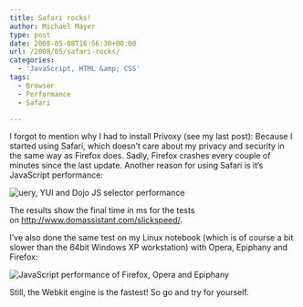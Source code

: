 ```yaml
---
title: Safari rocks!
author: Michael Mayer
type: post
date: 2008-05-08T16:56:30+00:00
url: /2008/05/safari-rocks/
categories:
  - 'JavaScript, HTML &amp; CSS'
tags:
  - Browser
  - Performance
  - Safari

---
```

I forgot to mention why I had to install Privoxy (see my last post): Because I started using Safari, which doesn&#8217;t care about my privacy and security in the same way as Firefox does. Sadly, Firefox crashes every couple of minutes since the last update. Another reason for using Safari is it&#8217;s JavaScript performance:

<img class="alignnone size-full wp-image-791" title="jQuery, YUI and Dojo JS selector performance" src="http://www.nulldevice.de/wp-content/uploads/2008/05/graph-3.png" alt="uery, YUI and Dojo JS selector performance" srcset="https://blog.liquidbytes.net/wp-content/uploads/2008/05/graph-3.png 600w, https://blog.liquidbytes.net/wp-content/uploads/2008/05/graph-3-500x385.png 500w" sizes="(max-width: 600px) 100vw, 600px" />

The results show the final time in ms for the tests on <http://www.domassistant.com/slickspeed/>.

I&#8217;ve also done the same test on my Linux notebook (which is of course a bit slower than the 64bit Windows XP workstation) with Opera, Epiphany and Firefox:

<img class="alignnone size-full wp-image-793" title="JavaScript performance of Firefox, Opera and Epiphany" src="http://www.nulldevice.de/wp-content/uploads/2008/05/graph-4.png" alt="JavaScript performance of Firefox, Opera and Epiphany" srcset="https://blog.liquidbytes.net/wp-content/uploads/2008/05/graph-4.png 600w, https://blog.liquidbytes.net/wp-content/uploads/2008/05/graph-4-500x385.png 500w" sizes="(max-width: 600px) 100vw, 600px" />

Still, the Webkit engine is the fastest! So go and try for yourself.